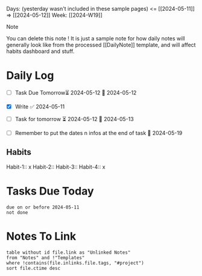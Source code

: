 Days: (yesterday wasn't included in these sample pages) <= [[2024-05-11]] => [[2024-05-12]] 
Week: [[2024-W19]]

> [!NOTE]
> You can delete this note ! It is just a sample note for how daily notes will generally look like from the processed [[DailyNote]] template, and will affect habits dashboard and stuff.
> 
# Daily Log

- [ ] Task Due Tomorrow⏳ 2024-05-12 📅 2024-05-12 
- [x] Write ✅ 2024-05-11
- [ ] Task for tomorrow ⏳ 2024-05-12 📅 2024-05-13 
- [ ] Remember to put the dates n infos at the end of task 📅 2024-05-19 



## Habits
Habit-1:: x
Habit-2::
Habit-3:: 
Habit-4:: x



# Tasks Due Today

```tasks
due on or before 2024-05-11
not done
```


# Notes To Link

```dataview
table without id file.link as "Unlinked Notes"
from "Notes" and !"Templates"
where !contains(file.inlinks.file.tags, "#project")
sort file.ctime desc
```

